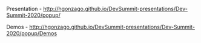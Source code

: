 Presentation - http://hgonzago.github.io/DevSummit-presentations/Dev-Summit-2020/popup/

Demos - http://hgonzago.github.io/DevSummit-presentations/Dev-Summit-2020/popup/Demos

